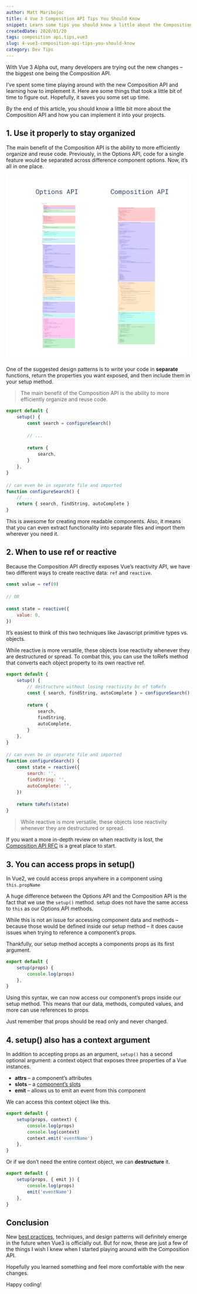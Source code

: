 ```yaml
---
author: Matt Maribojoc
title: 4 Vue 3 Composition API Tips You Should Know
snippet: Learn some tips you should know a little about the Composition API and see how to implement them into your Vue3 projects.
createdDate: 2020/01/20
tags: composition api,tips,vue3
slug: 4-vue3-composition-api-tips-you-should-know
category: Dev Tips
---
```


With Vue 3 Alpha out, many developers are trying out the new changes – the biggest one being the Composition API.

I’ve spent some time playing around with the new Composition API and learning how to implement it. Here are some things that took a little bit of time to figure out. Hopefully, it saves you some set up time.

By the end of this article, you should know a little bit more about the Composition API and how you can implement it into your projects.

## 1\. Use it properly to stay organized

The main benefit of the Composition API is the ability to more efficiently organize and reuse code. Previously, in the Options API, code for a single feature would be separated across difference component options. Now, it’s all in one place.

![](img/composition-api.png)

One of the suggested design patterns is to write your code in **separate** functions, return the properties you want exposed, and then include them in your setup method.

> The main benefit of the Composition API is the ability to more efficiently organize and reuse code.

```js
export default {
    setup() {
        const search = configureSearch()

        // ...

        return {
            search,
        }
    },
}

// can even be in separate file and imported
function configureSearch() {
    // ...
    return { search, findString, autoComplete }
}
```

This is awesome for creating more readable components. Also, it means that you can even extract functionality into separate files and import them wherever you need it.

## 2\. When to use ref or reactive

Because the Composition API directly exposes Vue’s reactivity API, we have two different ways to create reactive data: `ref` and `reactive`.

```js
const value = ref(0)

// OR

const state = reactive({
    value: 0,
})
```

It’s easiest to think of this two techniques like Javascript primitive types vs. objects.

While reactive is more versatile, these objects lose reactivity whenever they are destructured or spread. To combat this, you can use the toRefs method that converts each object property to its own reactive ref.

```js
export default {
    setup() {
        // destructure without losing reactivity bc of toRefs
        const { search, findString, autoComplete } = configureSearch()

        return {
            search,
            findString,
            autoComplete,
        }
    },
}

// can even be in separate file and imported
function configureSearch() {
    const state = reactive({
        search: '',
        findString: '',
        autoComplete: '',
    })

    return toRefs(state)
}
```

> While reactive is more versatile, these objects lose reactivity whenever they are destructured or spread.

If you want a more in-depth review on when reactivity is lost, the [Composition API RFC](https://vue-composition-api-rfc.netlify.com/#ref-vs-reactive) is a great place to start.

## 3\. You can access props in setup()

In Vue2, we could access props anywhere in a component using `this.propName`

A huge difference between the Options API and the Composition API is the fact that we use the `setup()` method. setup does not have the same access to `this` as our Options API methods.

While this is not an issue for accessing component data and methods – because those would be defined inside our setup method – it does cause issues when trying to reference a component’s props.

Thankfully, our setup method accepts a components props as its first argument.

```js
export default {
    setup(props) {
        console.log(props)
    },
}
```

Using this syntax, we can now access our component’s props inside our setup method. This means that our data, methods, computed values, and more can use references to props.

Just remember that props should be read only and never changed.

## 4\. setup() also has a context argument

In addition to accepting props as an argument, `setup()` has a second optional argument: a context object that exposes three properties of a Vue instances.

-   **attrs** – a component’s attributes
-   **slots** – a [component’s slots](https://learnvue.co/2019/12/using-component-slots-in-vuejs%e2%80%8a-%e2%80%8aan-overview/)
-   **emit** – allows us to emit an event from this component

We can access this context object like this.

```js
export default {
    setup(props, context) {
        console.log(props)
        console.log(context)
        context.emit('eventName')
    },
}
```

Or if we don’t need the entire context object, we can **destructure** it.

```js
export default {
    setup(props, { emit }) {
        console.log(props)
        emit('eventName')
    },
}
```

## Conclusion

New [best practices](https://learnvue.co/2020/01/12-vuejs-best-practices-for-pro-developers/), techniques, and design patterns will definitely emerge in the future when Vue3 is officially out. But for now, these are just a few of the things I wish I knew when I started playing around with the Composition API.

Hopefully you learned something and feel more comfortable with the new changes.

Happy coding!
